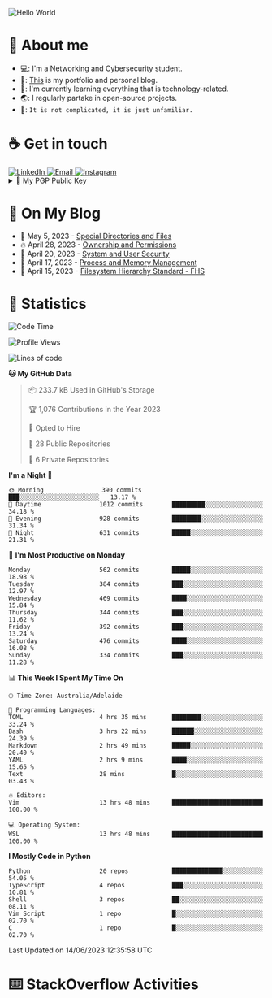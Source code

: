 <img src="https://raw.githubusercontent.com/sagar-viradiya/sagar-viradiya/master/resources/banner.png" alt="Hello World"><p align="center"></p>

# :robot: About me

- 💻: I'm a Networking and Cybersecurity student.
- 🔭: [This](https://tanducmai.com/) is my portfolio and personal blog.
- 🌱: I'm currently learning everything that is technology-related.
- 🌏: I regularly partake in open-source projects.
- 💬: `It is not complicated, it is just unfamiliar.`

# :coffee: Get in touch

<a target="_blank" href="https://www.linkedin.com/in/tanducmai/">
<img alt="LinkedIn" src="https://img.shields.io/badge/LinkedIn-0077B5?style=for-the-badge&logo=linkedin&logoColor=white" />
</a>
<a target="_blank" href="mailto:henryfromvietnam@gmail.com">
<img alt="Email" src="https://img.shields.io/badge/Gmail-D14836?style=for-the-badge&logo=gmail&logoColor=white" />
</a>
<a target="_blank" href="https://www.instagram.com/henry.maii/">
<img alt="Instagram" src="https://img.shields.io/badge/Instagram-E4405F?style=for-the-badge&logo=instagram&logoColor=white" />
</a>

<details>

  <summary>🔐 My PGP Public Key</summary>

```bash
$ gpg --recv-keys D2F1F3739A4E465E737C1F38F9E91488183ED044
```
  
</details>

# :scroll: On My Blog

<!-- BLOG-POST-LIST:START -->
 - 💯 May 5, 2023 - [Special Directories and Files](https://tanducmai.com/posts/systems-administration/special-directories-and-files/)
 - 🔥 April 28, 2023 - [Ownership and Permissions](https://tanducmai.com/posts/systems-administration/ownership-and-permissions/)
 - 💫 April 20, 2023 - [System and User Security](https://tanducmai.com/posts/systems-administration/system-and-user-security/)
 - 🚀 April 17, 2023 - [Process and Memory Management](https://tanducmai.com/posts/systems-administration/process-and-memory-management/)
 - 🌮 April 15, 2023 - [Filesystem Hierarchy Standard - FHS](https://tanducmai.com/posts/systems-administration/filesystem-hierarchy-standard-fhs/)<!-- BLOG-POST-LIST:END -->

# 🔢 Statistics

<!--START_SECTION:waka-->
![Code Time](http://img.shields.io/badge/Code%20Time-36%20hrs%207%20mins-blue)

![Profile Views](http://img.shields.io/badge/Profile%20Views-61-blue)

![Lines of code](https://img.shields.io/badge/From%20Hello%20World%20I%27ve%20Written-9.1%20million%20lines%20of%20code-blue)

**🐱 My GitHub Data** 

> 📦 233.7 kB Used in GitHub's Storage 
 > 
> 🏆 1,076 Contributions in the Year 2023
 > 
> 💼 Opted to Hire
 > 
> 📜 28 Public Repositories 
 > 
> 🔑 6 Private Repositories 
 > 
**I'm a Night 🦉** 

```text
🌞 Morning                390 commits         ███░░░░░░░░░░░░░░░░░░░░░░   13.17 % 
🌆 Daytime                1012 commits        █████████░░░░░░░░░░░░░░░░   34.18 % 
🌃 Evening                928 commits         ████████░░░░░░░░░░░░░░░░░   31.34 % 
🌙 Night                  631 commits         █████░░░░░░░░░░░░░░░░░░░░   21.31 % 
```
📅 **I'm Most Productive on Monday** 

```text
Monday                   562 commits         █████░░░░░░░░░░░░░░░░░░░░   18.98 % 
Tuesday                  384 commits         ███░░░░░░░░░░░░░░░░░░░░░░   12.97 % 
Wednesday                469 commits         ████░░░░░░░░░░░░░░░░░░░░░   15.84 % 
Thursday                 344 commits         ███░░░░░░░░░░░░░░░░░░░░░░   11.62 % 
Friday                   392 commits         ███░░░░░░░░░░░░░░░░░░░░░░   13.24 % 
Saturday                 476 commits         ████░░░░░░░░░░░░░░░░░░░░░   16.08 % 
Sunday                   334 commits         ███░░░░░░░░░░░░░░░░░░░░░░   11.28 % 
```


📊 **This Week I Spent My Time On** 

```text
🕑︎ Time Zone: Australia/Adelaide

💬 Programming Languages: 
TOML                     4 hrs 35 mins       ████████░░░░░░░░░░░░░░░░░   33.24 % 
Bash                     3 hrs 22 mins       ██████░░░░░░░░░░░░░░░░░░░   24.39 % 
Markdown                 2 hrs 49 mins       █████░░░░░░░░░░░░░░░░░░░░   20.40 % 
YAML                     2 hrs 9 mins        ████░░░░░░░░░░░░░░░░░░░░░   15.65 % 
Text                     28 mins             █░░░░░░░░░░░░░░░░░░░░░░░░   03.43 % 

🔥 Editors: 
Vim                      13 hrs 48 mins      █████████████████████████   100.00 % 

💻 Operating System: 
WSL                      13 hrs 48 mins      █████████████████████████   100.00 % 
```

**I Mostly Code in Python** 

```text
Python                   20 repos            ██████████████░░░░░░░░░░░   54.05 % 
TypeScript               4 repos             ███░░░░░░░░░░░░░░░░░░░░░░   10.81 % 
Shell                    3 repos             ██░░░░░░░░░░░░░░░░░░░░░░░   08.11 % 
Vim Script               1 repo              █░░░░░░░░░░░░░░░░░░░░░░░░   02.70 % 
C                        1 repo              █░░░░░░░░░░░░░░░░░░░░░░░░   02.70 % 
```




 Last Updated on 14/06/2023 12:35:58 UTC
<!--END_SECTION:waka-->

# :keyboard: StackOverflow Activities

<!-- STACKOVERFLOW:START -->
<!-- STACKOVERFLOW:END -->
